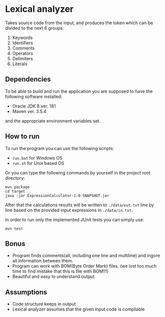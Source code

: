 # Lexical analyzer

Takes source code from the input, and produces the token which can be divided to the next 6 groups:

1. Keywords
2. Identifiers
3. Comments
4. Operators
5. Delimiters
6. Literals


## Dependencies

To be able to build and run the application you are supposed to have the following software installed:

 * Oracle JDK 8 ver. 181
 * Maven ver. 3.5.4  
 
 
  and the appropriate environment variables set.


## How to run

To run the program you can use the following scripts:

* `run.bat` for Windows OS
* `run.sh` for Unix based OS 

Or you can type the following commands by yourself in the project root directory:

`mvn package`
<br/>
`cd target`
<br/>
`java -jar ExpressionCalculator-1.0-SNAPSHOT.jar`

After that the calculations results will be written to `./data/out.txt` 
line by line based on the provided input expressions in `./data/in.txt`.  

In order to run only the implemented JUnit tests you can simply use:


`mvn test` 

## Bonus

* Program finds comments(all, including one line and multiline) and ingore all information between them.
* Program can work with BOM(Byte Order Mark) files. (we lost too much time to find mistake that this is file with BOM!!!)
* Beautiful and easy to understand output

## Assumptions
* Code structure keeps in output
* Lexical analyzer assumes that the given input code is compilable 


